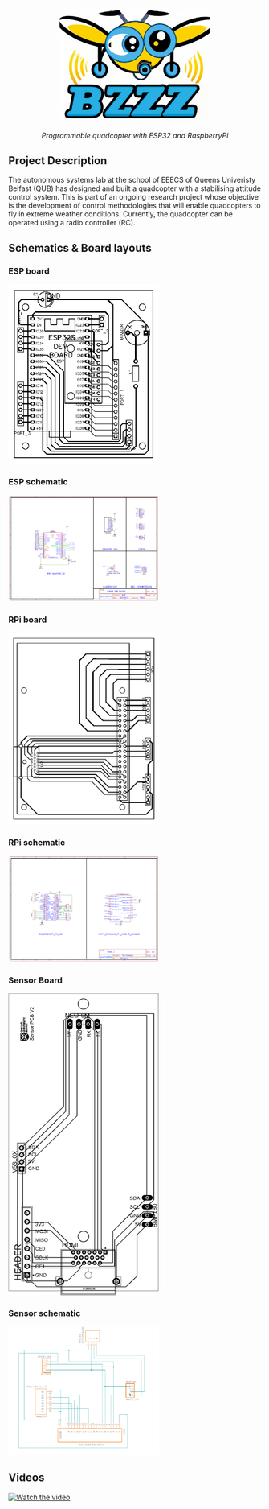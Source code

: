 <p align="center">
<img width="300" alt="bzzz-logo" src="design/logo/bzzz-logo.png">
</p>

<p align="center">
<em>Programmable quadcopter with ESP32 and RaspberryPi</em>
</p>


## Project Description
The autonomous systems lab at the school of EEECS of Queens Univeristy Belfast (QUB) has designed and built a quadcopter with a stabilising attitude control system. This is part of an ongoing research project whose objective is the development of control methodologies that will enable quadcopters to fly in extreme weather conditions. Currently, the quadcopter can be operated using a radio controller (RC).

## Schematics & Board layouts
### ESP board
<img width="300" src="design/PCBs/ESP_BOARD/PCB_ESP_SHIELD_PCB_2023-06-13.png">

### ESP schematic
<img width="300" src="design/PCBs/ESP_BOARD/Schematic_DRONE_ESP_SHIELD_2023-06-05.png">

### RPi board
<img width="300" src="design/PCBs/PI_BOARD/PCB_PCB_DRONE_RPI_SHIELD_2023-06-18.png">

### RPi schematic
<img width="300" src="design/PCBs/PI_BOARD/Schematic_DRONE_RPI_SHIELD_2023-06-18.png">

### Sensor Board
<img width="300" height= "600" src="design/PCBs/SENSOR_BOARD_V2/SCHEMATICS/Sensor board layout image.png">

### Sensor schematic
<img width="300" src="design/PCBs/SENSOR_BOARD_V2/SCHEMATICS/Sensor board schematic image.png">

## Videos 

[![Watch the video](https://img.youtube.com/vi/7mFDusj9uvs/hqdefault.jpg)](https://youtu.be/7mFDusj9uvs)
